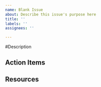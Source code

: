 ```yaml
---
name: Blank Issue
about: Describe this issue's purpose here
title: ''
labels: ''
assignees: ''

---
```


#Description

## Action Items

## Resources
